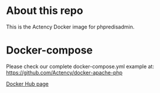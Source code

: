 # About this repo

This is the Actency Docker image for phpredisadmin.

# Docker-compose

Please check our complete docker-compose.yml example at: https://github.com/Actency/docker-apache-php

[Docker Hub page](https://hub.docker.com/r/actency/docker-phpredisadmin/)
